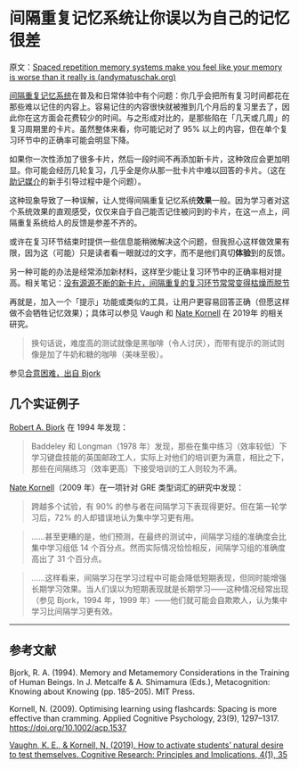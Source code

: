 # 间隔重复记忆系统让你误以为自己的记忆很差

原文：[Spaced repetition memory systems make you feel like your memory is worse than it really is (andymatuschak.org)](https://notes.andymatuschak.org/z4vCGd9Gt715AXtqTXxoKjrEawbvT9o9NA6DC)

[间隔重复记忆系统](https://notes.andymatuschak.org/z4eXdSMJFv2qVGXSUEKH4vdcHBrLHcFY1ZGfC)在普及和日常体验中有个问题：你几乎会把所有复习时间都花在那些难以记住的内容上。容易记住的内容很快就被推到几个月后的复习里去了，因此你在这方面会花费较少的时间。与之形成对比的，是那些陷在「几天或几周」的复习周期里的卡片。虽然整体来看，你可能记对了 95% 以上的内容，但在单个复习环节中的正确率可能会明显下降。

如果你一次性添加了很多卡片，然后一段时间不再添加新卡片，这种效应会更加明显。你可能会经历几轮复习，几乎全是你从那一批卡片中难以回答的卡片。（这在[助记媒介](https://notes.andymatuschak.org/z4rRX3qwSSJRsEkdXKwH2shamgHNeRthrMLiF)的新手引导过程中是个问题）。

这种现象导致了一种误解，让人觉得间隔重复记忆系统**效果**一般。因为学习者对这个系统效果的直观感受，仅仅来自于自己能否记住被问到的卡片，在这一点上，间隔重复系统给人的反馈是参差不齐的。

或许在复习环节结束时提供一些信息能稍微解决这个问题，但我担心这样做效果有限，因为这（可能）只是读者看一眼就过的文字，而不是他们真切**体验**到的反馈。

另一种可能的办法是经常添加新材料，这样至少能让复习环节中的正确率相对提高。相关笔记：[没有源源不断的新卡片，间隔重复的复习环节常常变得枯燥而脱节](https://notes.andymatuschak.org/z4hNAfe6TrqjxCydF3CaAVn1svaqiu86JFVBz)

再就是，加入一个「提示」功能或类似的工具，让用户更容易回答正确（但愿这样做不会牺牲记忆效果）；具体可以参见 Vaugh 和 [Nate Kornell](https://notes.andymatuschak.org/z88ihqREJVzHg3iwR7cRee4ZNevQvDYSzj7Zw) 在 2019年 的相关研究。

> 换句话说，难度高的测试就像是黑咖啡（令人讨厌），而带有提示的测试则像是加了牛奶和糖的咖啡（美味至极）。

参见[合意困难，出自 Bjork](https://notes.andymatuschak.org/z49u8mtc9wZoY7siV7nz4V3PG2oMkNBn7AgUk)

## 几个实证例子

[Robert A. Bjork](https://notes.andymatuschak.org/zcHyJy8EutFjUfJcEUw7sYLJ4UVTmR3NDsYS) 在 1994 年发现：

> Baddeley 和 Longman（1978 年）发现，那些在集中练习（效率较低）下学习键盘技能的英国邮政工人，实际上对他们的培训更为满意，相比之下，那些在间隔练习（效率更高）下接受培训的工人则较为不满。

[Nate Kornell](https://notes.andymatuschak.org/z88ihqREJVzHg3iwR7cRee4ZNevQvDYSzj7Zw)（2009 年）在一项针对 GRE 类型词汇的研究中发现：

> 跨越多个试验，有 90% 的参与者在间隔学习下表现得更好。但在第一轮学习后，72% 的人却错误地认为集中学习更有用。

> ……甚至更糟的是，他们预测，在最终的测试中，间隔学习组的准确度会比集中学习组低 14 个百分点。然而实际情况恰恰相反，间隔学习组的准确度高出了 31 个百分点。

> ……这样看来，间隔学习在学习过程中可能会降低短期表现，但同时能增强长期学习效果。当人们误以为短期表现就是长期学习——这种情况经常出现（参见 Bjork，1994 年，1999 年）——他们就可能会自欺欺人，认为集中学习比间隔学习更有效。

------

## 参考文献

Bjork, R. A. (1994). Memory and Metamemory Considerations in the Training of Human Beings. In J. Metcalfe & A. Shimamura (Eds.), Metacognition: Knowing about Knowing (pp. 185–205). MIT Press.

Kornell, N. (2009). Optimising learning using flashcards: Spacing is more effective than cramming. Applied Cognitive Psychology, 23(9), 1297–1317. https://doi.org/10.1002/acp.1537

[Vaughn, K. E., & Kornell, N. (2019). How to activate students’ natural desire to test themselves. Cognitive Research: Principles and Implications, 4(1), 35](https://notes.andymatuschak.org/z2rbPH6LWwumtCoahMHirGpHwLH1sDqab1xHE)